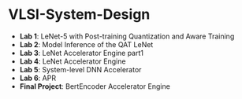 # VLSI-System-Design

- **Lab 1**: LeNet-5 with Post-training Quantization and Aware Training
- **Lab 2**: Model Inference of the QAT LeNet
- **Lab 3**: LeNet Accelerator Engine part1
- **Lab 4**: LeNet Accelerator Engine
- **Lab 5**: System-level DNN Accelerator
- **Lab 6**: APR
- **Final Project**: BertEncoder Accelerator Engine
